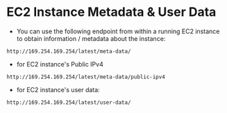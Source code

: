 

# EC2 Instance Metadata & User Data

- You can use the following endpoint from within a running EC2 instance to obtain information / metadata about the instance:

```
http://169.254.169.254/latest/meta-data/
```

- for EC2 instance's Public IPv4
```
http://169.254.169.254/latest/meta-data/public-ipv4
```


- for EC2 instance's user data:
```
http://169.254.169.254/latest/user-data/
```
